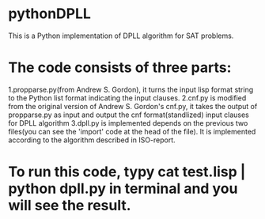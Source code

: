 # pythonDPLL
This is a Python implementation of DPLL algorithm for SAT problems.

# The code consists of three parts:

1.propparse.py(from Andrew S. Gordon), it turns the input lisp format string to the Python list format indicating the input clauses.
2.cnf.py is modified from the original version of Andrew S. Gordon's cnf.py, it takes the output of propparse.py as input and output the cnf format(standlized) input clauses for DPLL algorithm
3.dpll.py is implemented depends on the previous two files(you can see the 'import' code at the head of the file). It is implemented according to the algorithm described in ISO-report. 

# To run this code, typy cat test.lisp | python dpll.py in terminal and you will see the result.
